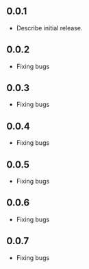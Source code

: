 ## 0.0.1

* Describe initial release.


## 0.0.2

* Fixing bugs

## 0.0.3

* Fixing bugs

## 0.0.4

* Fixing bugs

## 0.0.5

* Fixing bugs

## 0.0.6

* Fixing bugs

## 0.0.7

* Fixing bugs